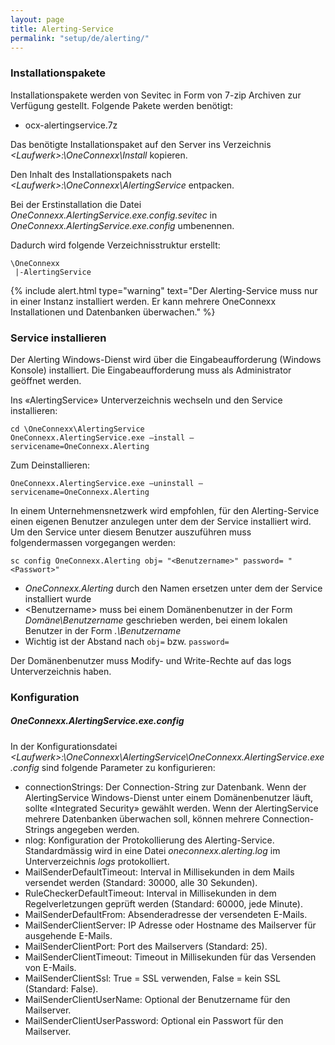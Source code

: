 ```yaml
---
layout: page
title: Alerting-Service
permalink: "setup/de/alerting/"
---
```


### Installationspakete
Installationspakete werden von Sevitec in Form von 7-zip Archiven zur Verfügung gestellt. Folgende Pakete werden benötigt:

* ocx-alertingservice.7z

Das benötigte Installationspaket auf den Server ins Verzeichnis *&lt;Laufwerk&gt;:\OneConnexx\Install* kopieren.

Den Inhalt des Installationspakets nach *&lt;Laufwerk&gt;:\OneConnexx\AlertingService* entpacken.

Bei der Erstinstallation die Datei *OneConnexx.AlertingService.exe.config.sevitec* in *OneConnexx.AlertingService.exe.config* umbenennen.

Dadurch wird folgende Verzeichnisstruktur erstellt:

```
\OneConnexx
 |-AlertingService
```

{% include alert.html type="warning" text="Der Alerting-Service muss nur in einer Instanz installiert werden. Er kann mehrere OneConnexx Installationen und Datenbanken überwachen." %}

### Service installieren
Der Alerting Windows-Dienst wird über die Eingabeaufforderung (Windows Konsole) installiert. Die Eingabeaufforderung muss als
Administrator geöffnet werden.

Ins «AlertingService» Unterverzeichnis wechseln und den Service installieren:

```
cd \OneConnexx\AlertingService
OneConnexx.AlertingService.exe –install –servicename=OneConnexx.Alerting
```

Zum Deinstallieren:

```
OneConnexx.AlertingService.exe –uninstall –servicename=OneConnexx.Alerting
```

In einem Unternehmensnetzwerk wird empfohlen, für den Alerting-Service einen eigenen Benutzer anzulegen unter dem der
Service installiert wird. Um den Service unter diesem Benutzer auszuführen muss folgendermassen vorgegangen werden:

```
sc config OneConnexx.Alerting obj= "<Benutzername>" password= "<Passwort>"
```

* *OneConnexx.Alerting* durch den Namen ersetzen unter dem der Service installiert wurde
* \<Benutzername\> muss bei einem Domänenbenutzer in der Form *Domäne\Benutzername* geschrieben werden, bei einem lokalen Benutzer in der Form *.\Benutzername*
* Wichtig ist der Abstand nach <code>obj=</code> bzw. <code>password=</code>

Der Domänenbenutzer muss Modify- und Write-Rechte auf das logs Unterverzeichnis haben.

### Konfiguration

##### OneConnexx.AlertingService.exe.config

In der Konfigurationsdatei *&lt;Laufwerk&gt;:\OneConnexx\AlertingService\OneConnexx.AlertingService.exe.config* sind folgende Parameter zu konfigurieren:

* connectionStrings: Der Connection-String zur Datenbank. Wenn der AlertingService Windows-Dienst unter einem Domänenbenutzer läuft, sollte «Integrated Security» gewählt werden. Wenn der AlertingService mehrere Datenbanken überwachen soll, können mehrere Connection-Strings angegeben werden.
* nlog: Konfiguration der Protokollierung des Alerting-Service. Standardmässig wird in eine Datei *oneconnexx.alerting.log* im Unterverzeichnis *logs* protokolliert.
* MailSenderDefaultTimeout: Interval in Millisekunden in dem Mails versendet werden (Standard: 30000, alle 30 Sekunden).
* RuleCheckerDefaultTimeout: Interval in Millisekunden in dem Regelverletzungen geprüft werden (Standard: 60000, jede Minute).
* MailSenderDefaultFrom: Absenderadresse der versendeten E-Mails.
* MailSenderClientServer: IP Adresse oder Hostname des Mailserver für ausgehende E-Mails.
* MailSenderClientPort: Port des Mailservers (Standard: 25).
* MailSenderClientTimeout: Timeout in Millisekunden für das Versenden von E-Mails.
* MailSenderClientSsl: True = SSL verwenden, False = kein SSL (Standard: False).
* MailSenderClientUserName: Optional der Benutzername für den Mailserver.
* MailSenderClientUserPassword: Optional ein Passwort für den Mailserver.

